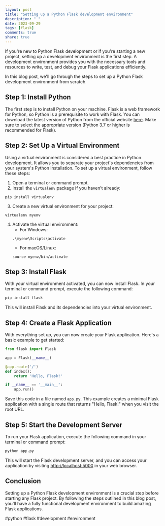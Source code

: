```yaml
---
layout: post
title: "Setting up a Python Flask development environment"
description: " "
date: 2023-09-29
tags: [flask]
comments: true
share: true
---
```


If you're new to Python Flask development or if you're starting a new project, setting up a development environment is the first step. A development environment provides you with the necessary tools and resources to write, test, and debug your Flask applications efficiently.

In this blog post, we'll go through the steps to set up a Python Flask development environment from scratch.

## Step 1: Install Python

The first step is to install Python on your machine. Flask is a web framework for Python, so Python is a prerequisite to work with Flask. You can download the latest version of Python from the official website [here](https://www.python.org/downloads/). Make sure to select the appropriate version (Python 3.7 or higher is recommended for Flask).

## Step 2: Set Up a Virtual Environment

Using a virtual environment is considered a best practice in Python development. It allows you to separate your project's dependencies from your system's Python installation. To set up a virtual environment, follow these steps:

1. Open a terminal or command prompt.
2. Install the `virtualenv` package if you haven't already: 
```
pip install virtualenv
```
3. Create a new virtual environment for your project: 
```
virtualenv myenv
```
4. Activate the virtual environment:
   - For Windows:
   ```
   .\myenv\Scripts\activate
   ```
   - For macOS/Linux:
   ```
   source myenv/bin/activate
   ```

## Step 3: Install Flask

With your virtual environment activated, you can now install Flask. In your terminal or command prompt, execute the following command: 
```python
pip install flask
```

This will install Flask and its dependencies into your virtual environment.

## Step 4: Create a Flask Application

With everything set up, you can now create your Flask application. Here's a basic example to get started:

```python
from flask import Flask

app = Flask(__name__)

@app.route('/')
def index():
    return 'Hello, Flask!'

if __name__ == '__main__':
    app.run()
```

Save this code in a file named `app.py`. This example creates a minimal Flask application with a single route that returns "Hello, Flask!" when you visit the root URL.

## Step 5: Start the Development Server

To run your Flask application, execute the following command in your terminal or command prompt: 
```python
python app.py
```

This will start the Flask development server, and you can access your application by visiting [http://localhost:5000](http://localhost:5000) in your web browser.

## Conclusion

Setting up a Python Flask development environment is a crucial step before starting any Flask project. By following the steps outlined in this blog post, you'll have a fully functional development environment to build amazing Flask applications.

#python #flask #development #environment